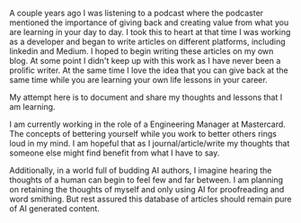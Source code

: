 A couple years ago I was listening to a podcast where the podcaster mentioned the importance of giving back and creating value from what you are learning in your day to day. I took this to heart at that time I was working as a developer and began to write articles on different platforms, including linkedin and Medium. I hoped to begin writing these articles on my own blog. At some point I didn't keep up with this work as I have never been a prolific writer. At the same time I love the idea that you can give back at the same time while you are learning your own life lessons in your career.

My attempt here is to document and share my thoughts and lessons that I am learning.

I am currently working in the role of a Engineering Manager at Mastercard. The concepts of bettering yourself while you work to better others rings loud in my mind. I am hopeful that as I journal/article/write my thoughts that someone else might find benefit from what I have to say.

Additionally, in a world full of budding AI authors, I imagine hearing the thoughts of a human can begin to feel few and far between. I am planning on retaining the thoughts of myself and only using AI for proofreading and word smithing. But rest assured this database of articles should remain pure of AI generated content.
